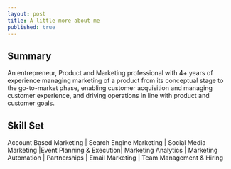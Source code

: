 ```yaml
---
layout: post
title: A little more about me
published: true
---
```

## Summary
An entrepreneur, Product and Marketing professional with 4+ years of experience managing marketing of a product from its conceptual stage to the go-to-market phase, enabling customer acquisition and managing customer experience, and driving operations in line with product and customer goals.

## Skill Set 
Account Based Marketing | Search Engine Marketing | Social Media Marketing |Event Planning & Execution| Marketing Analytics | Marketing Automation | Partnerships | Email Marketing | Team Management & Hiring

